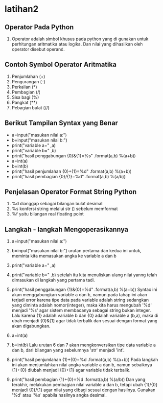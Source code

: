 # latihan2

## Operator Pada Python
1. Operator adalah simbol khusus pada python yang di gunakan untuk perhitungan aritmatika atau logika. Dan nilai yang dihasilkan oleh operator disebut operand.

## Contoh Symbol Operator Aritmatika 
1. Penjumlahan (+)
2. Pengurangan (-)
3. Perkalian (*)
4. Pembagian (/)
5. Sisa bagi (%)
6. Pangkat   (**)
7. Pebagian bulat (//)

## Berikut Tampilan Syntax yang Benar 
- a=input("masukan nilai a:")
- b=input("masukan nilai b:")
- print("variable a=" ,a)
- print("variable b=" ,b)
- print("hasil penggabungan {0}&{1}=%s" .format(a,b) %(a+b))
- a=int(a)
- b=int(b)
- print("hasil penjumlahan {0}+{1}=%d" .format(a,b) %(a+b))
- print("hasil pembagian {0}/{1}=%d" .format(a,b) %(a/b))

## Penjelasan Operator Format String Python
1. %d dianggap sebagai bilangan bulat desimal 
2. %s konfersi string melalui str () sebelum memformat
3. %f yaitu bilangan real floating point 

## Langkah - langkah Mengoperasikannya 
1. a=input("masukan nilai a:")

2. b=input("masukan nilai b:") urutan pertama dan kedua ini untuk, meminta kita memasukan angka ke variable a dan b

3. print("variable a=" ,a)

4. print("variable b=" ,b) setelah itu kita menuliskan ulang nilai yanng telah dimasukan di langkah yang pertama tadi.

5. print("hasil penggabungan {1}&{0}=%d" .format(a,b) %(a+b)) Syntax ini akan menggabungkan variable a dan b, namun pada tahap ini akan terjadi error karena tipe data pada variable adalah string sedangkan yang diminta adalah nomor(integer), maka kita harus mengubah '%d' menjadi '%s' agar sistem membacanya sebagai string bukan integer. Lalu karena {1} adalah variable b dan {0} adalah variable a (b,a), maka di ubah menjadi {0}&{1} agar tidak terbalik dan sesuai dengan format yang akan digabungkan.

6. a=int(a)

7. b=int(b) Lalu urutan 6 dan 7 akan mengkonversikan tipe data variable a dan b, dari bilangan yang sebelumnya 'str' menjadi 'int'.

8. print("hasil penjumlahan {1}+{0}=%d .format(a,b) %(a+b)) Pada langkah ini akan menjumlahkan nilai angka variable a dan b, namun sebaiknya {1}+{0} diubah menjadi {0}+{1} agar variable tidak terbalik.

9. print("hasil pembagian {1}+{0}=%d .format(a,b) %(a/b)) Dan yang terakhir, melakukan pembagian nilai variable a dan b, tetapi ubah {1}/{0} menjadi {0}/{1} agar nilai yang dibagi sesuai dengan hasilnya. Gunakan '%d' atau '%s' apabila hasilnya angka desimal. 
  

 
